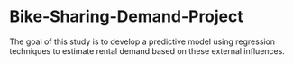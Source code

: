 # Bike-Sharing-Demand-Project
The goal of this study is to develop a predictive model using regression techniques to estimate rental demand based on these external influences.
